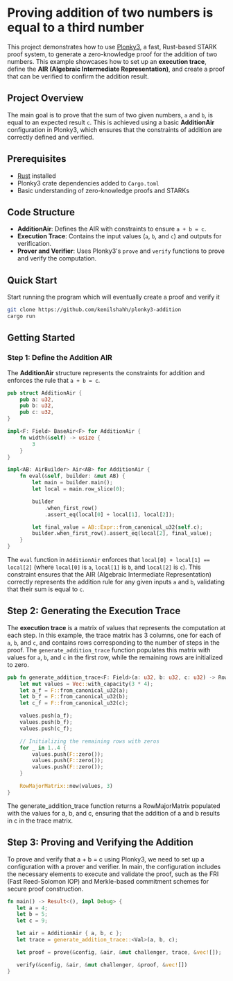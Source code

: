 # Proving addition of two numbers is equal to a third number

This project demonstrates how to use [Plonky3](https://github.com/Ponky3/plonky3), a fast, Rust-based STARK proof system, to generate a zero-knowledge proof for the addition of two numbers. This example showcases how to set up an **execution trace**, define the **AIR (Algebraic Intermediate Representation)**, and create a proof that can be verified to confirm the addition result.

## Project Overview

The main goal is to prove that the sum of two given numbers, `a` and `b`, is equal to an expected result `c`. This is achieved using a basic **AdditionAir** configuration in Plonky3, which ensures that the constraints of addition are correctly defined and verified.

## Prerequisites

- [Rust](https://www.rust-lang.org/tools/install) installed
- Plonky3 crate dependencies added to `Cargo.toml`
- Basic understanding of zero-knowledge proofs and STARKs

## Code Structure

- **AdditionAir**: Defines the AIR with constraints to ensure `a + b = c`.
- **Execution Trace**: Contains the input values (`a`, `b`, and `c`) and outputs for verification.
- **Prover and Verifier**: Uses Plonky3's `prove` and `verify` functions to prove and verify the computation.

## Quick Start
Start running the program which will eventually create a proof and verify it 

``` bash
git clone https://github.com/kenilshahh/plonky3-addition
cargo run
```

## Getting Started

### Step 1: Define the Addition AIR

The **AdditionAir** structure represents the constraints for addition and enforces the rule that `a + b = c`.

```rust
pub struct AdditionAir {
    pub a: u32,
    pub b: u32,
    pub c: u32,
}

impl<F: Field> BaseAir<F> for AdditionAir {
    fn width(&self) -> usize {
        3
    }
}

impl<AB: AirBuilder> Air<AB> for AdditionAir {
    fn eval(&self, builder: &mut AB) {
        let main = builder.main();
        let local = main.row_slice(0);

        builder
            .when_first_row()
            .assert_eq(local[0] + local[1], local[2]);

        let final_value = AB::Expr::from_canonical_u32(self.c);
        builder.when_first_row().assert_eq(local[2], final_value);
    }
}
```


The `eval` function in `AdditionAir` enforces that `local[0] + local[1] == local[2]` (where `local[0]` is `a`, `local[1]` is `b`, and `local[2]` is `c`). This constraint ensures that the AIR (Algebraic Intermediate Representation) correctly represents the addition rule for any given inputs `a` and `b`, validating that their sum is equal to `c`.

## Step 2: Generating the Execution Trace

The **execution trace** is a matrix of values that represents the computation at each step. In this example, the trace matrix has 3 columns, one for each of `a`, `b`, and `c`, and contains rows corresponding to the number of steps in the proof. The `generate_addition_trace` function populates this matrix with values for `a`, `b`, and `c` in the first row, while the remaining rows are initialized to zero.

```rust
pub fn generate_addition_trace<F: Field>(a: u32, b: u32, c: u32) -> RowMajorMatrix<F> {
    let mut values = Vec::with_capacity(3 * 4);
    let a_f = F::from_canonical_u32(a);
    let b_f = F::from_canonical_u32(b);
    let c_f = F::from_canonical_u32(c);

    values.push(a_f);
    values.push(b_f);
    values.push(c_f);

    // Initializing the remaining rows with zeros
    for _ in 1..4 {
        values.push(F::zero());
        values.push(F::zero());
        values.push(F::zero());
    }

    RowMajorMatrix::new(values, 3)
}
```
The generate_addition_trace function returns a RowMajorMatrix populated with the values for a, b, and c, ensuring that the addition of a and b results in c in the trace matrix.

## Step 3: Proving and Verifying the Addition

To prove and verify that a + b = c using Plonky3, we need to set up a configuration with a prover and verifier. In main, the configuration includes the necessary elements to execute and validate the proof, such as the FRI (Fast Reed-Solomon IOP) and Merkle-based commitment schemes for secure proof construction.

 ``` rust
 fn main() -> Result<(), impl Debug> {
    let a = 4;
    let b = 5;
    let c = 9;

    let air = AdditionAir { a, b, c };
    let trace = generate_addition_trace::<Val>(a, b, c);

    let proof = prove(&config, &air, &mut challenger, trace, &vec![]);

    verify(&config, &air, &mut challenger, &proof, &vec![])
}
```

